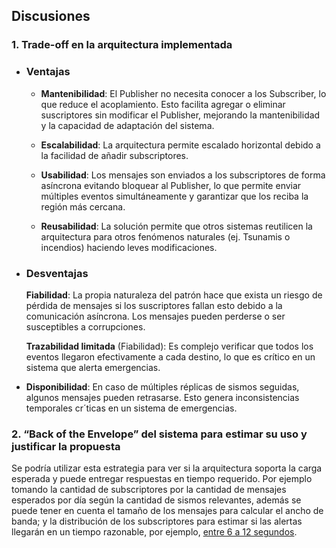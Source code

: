 ## Discusiones

### 1. Trade-off en la arquitectura implementada

- ### Ventajas
  * **Mantenibilidad**: El Publisher no necesita conocer a los Subscriber, lo que reduce el acoplamiento. Esto facilita agregar o eliminar suscriptores sin modificar el Publisher, mejorando la mantenibilidad y la capacidad de adaptación del sistema.

  * **Escalabilidad**: La arquitectura permite escalado horizontal debido a la facilidad de añadir subscriptores.

  * **Usabilidad**: Los mensajes son enviados a los subscriptores de forma asíncrona evitando bloquear al Publisher, lo que permite enviar múltiples eventos simultáneamente y garantizar que los reciba la región más cercana.

  * **Reusabilidad**: La solución permite que otros sistemas reutilicen la arquitectura para otros fenómenos naturales (ej. Tsunamis o incendios) haciendo leves modificaciones.

- ### Desventajas
  **Fiabilidad**: La propia naturaleza del patrón hace que exista un riesgo de pérdida de mensajes si los suscriptores fallan esto debido a la comunicación asíncrona. Los mensajes pueden perderse o ser susceptibles a corrupciones. 

  **Trazabilidad limitada** (Fiabilidad): Es complejo verificar que todos los eventos llegaron efectivamente a cada destino, lo que es crítico en un sistema que alerta emergencias.

 * **Disponibilidad**: En caso de múltiples réplicas de sismos seguidas, algunos mensajes pueden retrasarse. Esto genera inconsistencias temporales cr´ticas en un sistema de emergencias.



### 2. “Back of the Envelope” del sistema para estimar su uso y justificar la propuesta
Se podría utilizar esta estrategia para ver si la arquitectura soporta la carga esperada y puede entregar respuestas en tiempo requerido. Por ejemplo tomando la cantidad de subscriptores por la cantidad de mensajes esperados por día según la cantidad de sismos relevantes, además se puede tener en cuenta el tamaño de los mensajes para calcular el ancho de banda; y la distribución de los subscriptores para estimar si las alertas llegarán en un tiempo razonable, por ejemplo, [entre 6 a 12 segundos](https://www.usgs.gov/data/data-release-latency-testing-wireless-emergency-alerts-intended-shakealert-earthquake-early).


